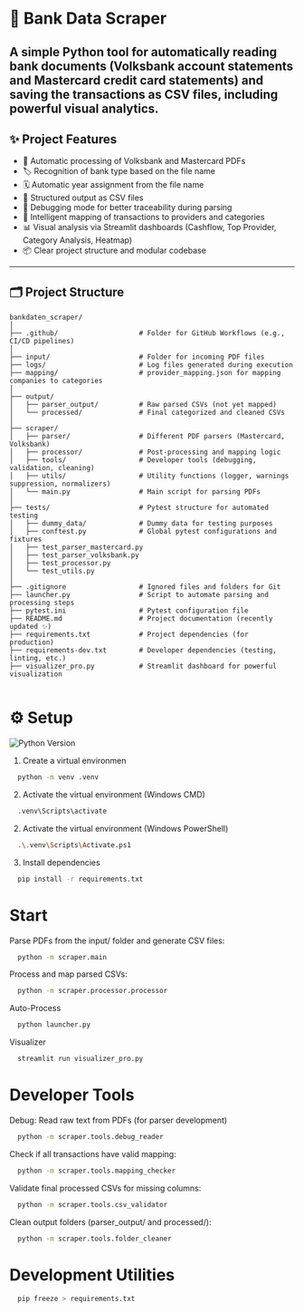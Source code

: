 # 🏦 Bank Data Scraper


A simple Python tool for automatically reading bank documents
(Volksbank account statements and Mastercard credit card statements)
and saving the transactions as CSV files, including powerful visual analytics.
---
## ✨ Project Features
- 📄 Automatic processing of Volksbank and Mastercard PDFs
- 🏷️ Recognition of bank type based on the file name
- 🗓️ Automatic year assignment from the file name
- 🧹 Structured output as CSV files
- 🐛 Debugging mode for better traceability during parsing
- 🧠 Intelligent mapping of transactions to providers and categories
- 📊 Visual analysis via Streamlit dashboards (Cashflow, Top Provider, Category Analysis, Heatmap)
- 📦 Clear project structure and modular codebase
---

## 🗂️ Project Structure

```plaintext
bankdaten_scraper/
│
├── .github/                    # Folder for GitHub Workflows (e.g., CI/CD pipelines)
│
├── input/                      # Folder for incoming PDF files
├── logs/                       # Log files generated during execution
├── mapping/                    # provider_mapping.json for mapping companies to categories
│
├── output/                     
│   ├── parser_output/          # Raw parsed CSVs (not yet mapped)
│   └── processed/              # Final categorized and cleaned CSVs
│
├── scraper/                    
│   ├── parser/                 # Different PDF parsers (Mastercard, Volksbank)
│   ├── processor/              # Post-processing and mapping logic
│   ├── tools/                  # Developer tools (debugging, validation, cleaning)
│   ├── utils/                  # Utility functions (logger, warnings suppression, normalizers)
│   └── main.py                 # Main script for parsing PDFs
│
├── tests/                      # Pytest structure for automated testing
│   ├── dummy_data/             # Dummy data for testing purposes
│   ├── conftest.py             # Global pytest configurations and fixtures
│   ├── test_parser_mastercard.py
│   ├── test_parser_volksbank.py
│   ├── test_processor.py
│   └── test_utils.py
│
├── .gitignore                  # Ignored files and folders for Git
├── launcher.py                 # Script to automate parsing and processing steps
├── pytest.ini                  # Pytest configuration file
├── README.md                   # Project documentation (recently updated ✨)
├── requirements.txt            # Project dependencies (for production)
├── requirements-dev.txt        # Developer dependencies (testing, linting, etc.)
├── visualizer_pro.py           # Streamlit dashboard for powerful visualization


```
# ⚙️ Setup
![Python Version](https://img.shields.io/badge/python-3.12%2B-blue)
1. Create a virtual environmen
```bash
  python -m venv .venv
```
2. Activate the virtual environment (Windows CMD)
```bash
  .venv\Scripts\activate
```
2. Activate the virtual environment (Windows PowerShell)
```bash
  .\.venv\Scripts\Activate.ps1
```
3. Install dependencies
```bash
  pip install -r requirements.txt
```
# Start
Parse PDFs from the input/ folder and generate CSV files:
```bash
  python -m scraper.main
```
Process and map parsed CSVs:
```bash
  python -m scraper.processor.processor
```
Auto-Process
```bash
  python launcher.py
```
Visualizer
```bash
  streamlit run visualizer_pro.py
```
# Developer Tools
Debug: Read raw text from PDFs (for parser development)
```bash
  python -m scraper.tools.debug_reader
```
Check if all transactions have valid mapping:
```bash
  python -m scraper.tools.mapping_checker
```
Validate final processed CSVs for missing columns:
```bash
  python -m scraper.tools.csv_validator
```
Clean output folders (parser_output/ and processed/):
```bash
  python -m scraper.tools.folder_cleaner
```
# Development Utilities
```bash
  pip freeze > requirements.txt
```